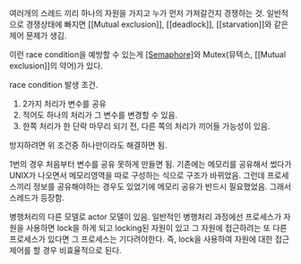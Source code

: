 여러개의 스레드 끼리 하나의 자원을 가지고 누가 먼저 가져갈건지 경쟁하는 것.
일반적으로 경쟁상태에 빠지면 [[Mutual exclusion]], [[deadlock]], [[starvation]]와 같은 제어 문제가 생김.

이런 race condition을 예방할 수 있는게 [[Semaphore]](세마포어)와 Mutex(뮤텍스, [[Mutual exclusion]]의 약어)가 있다.

race condition 발생 조건.
1. 2가지 처리가 변수를 공유
2. 적어도 하나의 처리가 그 변수를 변경할 수 있음.
3. 한쪽 처리가 한 단락 마무리 되기 전, 다른 쪽의 처리가 끼어들 가능성이 있음.

방지하려면 위 조건중 하나만이라도 해결하면 됨.

1번의 경우 처음부터 변수를 공유 못하게 만들면 됨.
기존에는 메모리를 공유해서 썼다가 UNIX가 나오면서 메모리영역을 따로 구성하는 식으로 구조가 바뀌었음.
그런데 프로세스끼리 정보를 공유해야하는 경우도 있었기에 메모리 공유가 반드시 필요했었음. 그래서 스레드가 등장함.

병행처리의 다른 모델로 actor 모델이 있음.
일반적인 병행처리 과정에선 프로세스가 자원을 사용하면 lock을 하게 되고 locking된 자원이 있고 그 자원에 접근하려는 또 다른 프로세스가 있다면 그 프로세스는 기다려야한다. 즉, lock을 사용하여 자원에 대한 접근제어를 할 경우 비효율적으로 된다.
